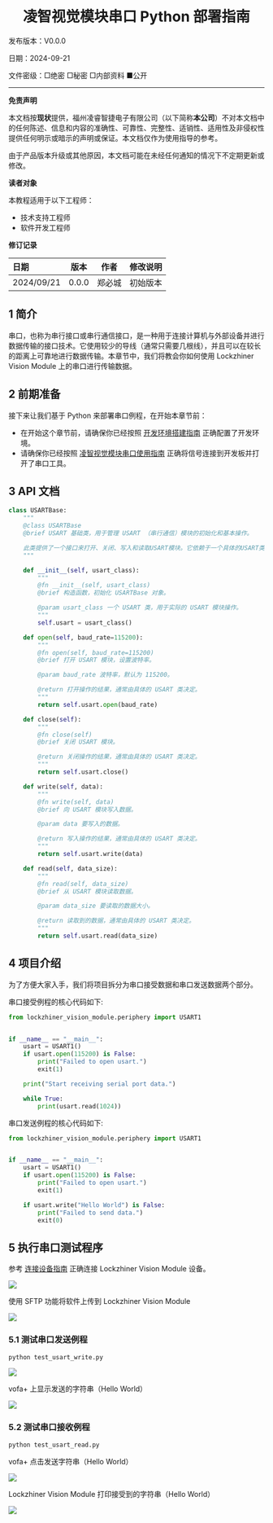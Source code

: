 <h1 align="center">凌智视觉模块串口 Python 部署指南</h1>

发布版本：V0.0.0

日期：2024-09-21

文件密级：□绝密 □秘密 □内部资料 ■公开  

---

**免责声明**  

本文档按**现状**提供，福州凌睿智捷电子有限公司（以下简称**本公司**）不对本文档中的任何陈述、信息和内容的准确性、可靠性、完整性、适销性、适用性及非侵权性提供任何明示或暗示的声明或保证。本文档仅作为使用指导的参考。  

由于产品版本升级或其他原因，本文档可能在未经任何通知的情况下不定期更新或修改。  

**读者对象**  

本教程适用于以下工程师：  

- 技术支持工程师  
- 软件开发工程师  

**修订记录**  

| **日期**   | **版本** | **作者** | **修改说明** |
| :--------- | -------- | -------- | ------------ |
| 2024/09/21 | 0.0.0    | 郑必城     | 初始版本     |


## 1 简介

串口，也称为串行接口或串行通信接口，是一种用于连接计算机与外部设备并进行数据传输的接口技术。它使用较少的导线（通常只需要几根线），并且可以在较长的距离上可靠地进行数据传输。本章节中，我们将教会你如何使用 Lockzhiner Vision Module 上的串口进行传输数据。

## 2 前期准备

接下来让我们基于 Python 来部署串口例程，在开始本章节前：

- 在开始这个章节前，请确保你已经按照 [开发环境搭建指南](../../../../docs/introductory_tutorial/python_development_environment.md) 正确配置了开发环境。
- 请确保你已经按照 [凌智视觉模块串口使用指南](../README.md) 正确将信号连接到开发板并打开了串口工具。

## 3 API 文档

```python
class USARTBase:
    """
    @class USARTBase
    @brief USART 基础类，用于管理 USART （串行通信）模块的初始化和基本操作。

    此类提供了一个接口来打开、关闭、写入和读取USART模块。它依赖于一个具体的USART类实例来实现这些操作。
    """

    def __init__(self, usart_class):
        """
        @fn __init__(self, usart_class)
        @brief 构造函数，初始化 USARTBase 对象。

        @param usart_class 一个 USART 类，用于实际的 USART 模块操作。
        """
        self.usart = usart_class()

    def open(self, baud_rate=115200):
        """
        @fn open(self, baud_rate=115200)
        @brief 打开 USART 模块，设置波特率。

        @param baud_rate 波特率，默认为 115200。

        @return 打开操作的结果，通常由具体的 USART 类决定。
        """
        return self.usart.open(baud_rate)

    def close(self):
        """
        @fn close(self)
        @brief 关闭 USART 模块。

        @return 关闭操作的结果，通常由具体的 USART 类决定。
        """
        return self.usart.close()

    def write(self, data):
        """
        @fn write(self, data)
        @brief 向 USART 模块写入数据。

        @param data 要写入的数据。

        @return 写入操作的结果，通常由具体的 USART 类决定。
        """
        return self.usart.write(data)

    def read(self, data_size):
        """
        @fn read(self, data_size)
        @brief 从 USART 模块读取数据。

        @param data_size 要读取的数据大小。

        @return 读取到的数据，通常由具体的 USART 类决定。
        """
        return self.usart.read(data_size)
```

## 4 项目介绍

为了方便大家入手，我们将项目拆分为串口接受数据和串口发送数据两个部分。

串口接受例程的核心代码如下:

```python
from lockzhiner_vision_module.periphery import USART1


if __name__ == "__main__":
    usart = USART1()
    if usart.open(115200) is False:
        print("Failed to open usart.")
        exit(1)

    print("Start receiving serial port data.")

    while True:
        print(usart.read(1024))
```

串口发送例程的核心代码如下:

```python
from lockzhiner_vision_module.periphery import USART1


if __name__ == "__main__":
    usart = USART1()
    if usart.open(115200) is False:
        print("Failed to open usart.")
        exit(1)

    if usart.write("Hello World") is False:
        print("Failed to send data.")
        exit(0)
```

## 5 执行串口测试程序

参考 [连接设备指南](../../../../docs/introductory_tutorial/connect_device_using_ssh.md) 正确连接 Lockzhiner Vision Module 设备。

![](../../../../docs/introductory_tutorial/images/connect_device_using_ssh/ssh_success.png)

使用 SFTP 功能将软件上传到 Lockzhiner Vision Module

![](images/sftp.png)

### 5.1 测试串口发送例程

```bash
python test_usart_write.py
```

![](images/usart_wirte_electerm.png)

vofa+ 上显示发送的字符串（Hello World）

![](../images/usart_write_voft.png)

### 5.2 测试串口接收例程

```bash
python test_usart_read.py
```

vofa+ 点击发送字符串（Hello World）

![](../images/usart_send_voft.png)

Lockzhiner Vision Module 打印接受到的字符串（Hello World）

![](images/usart_send_show_electerm.png)